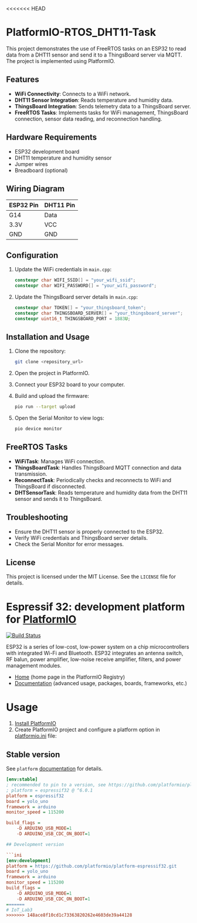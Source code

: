 <<<<<<< HEAD
# PlatformIO-RTOS_DHT11-Task

This project demonstrates the use of FreeRTOS tasks on an ESP32 to read data from a DHT11 sensor and send it to a ThingsBoard server via MQTT. The project is implemented using PlatformIO.

## Features

- **WiFi Connectivity**: Connects to a WiFi network.
- **DHT11 Sensor Integration**: Reads temperature and humidity data.
- **ThingsBoard Integration**: Sends telemetry data to a ThingsBoard server.
- **FreeRTOS Tasks**: Implements tasks for WiFi management, ThingsBoard connection, sensor data reading, and reconnection handling.

## Hardware Requirements

- ESP32 development board
- DHT11 temperature and humidity sensor
- Jumper wires
- Breadboard (optional)

## Wiring Diagram

| ESP32 Pin | DHT11 Pin |
|-----------|-----------|
| G14       | Data      |
| 3.3V      | VCC       |
| GND       | GND       |

## Configuration

1. Update the WiFi credentials in `main.cpp`:
   ```cpp
   constexpr char WIFI_SSID[] = "your_wifi_ssid";
   constexpr char WIFI_PASSWORD[] = "your_wifi_password";
   ```

2. Update the ThingsBoard server details in `main.cpp`:
   ```cpp
   constexpr char TOKEN[] = "your_thingsboard_token";
   constexpr char THINGSBOARD_SERVER[] = "your_thingsboard_server";
   constexpr uint16_t THINGSBOARD_PORT = 1883U;
   ```

## Installation and Usage

1. Clone the repository:
   ```bash
   git clone <repository_url>
   ```

2. Open the project in PlatformIO.

3. Connect your ESP32 board to your computer.

4. Build and upload the firmware:
   ```bash
   pio run --target upload
   ```

5. Open the Serial Monitor to view logs:
   ```bash
   pio device monitor
   ```

## FreeRTOS Tasks

- **WiFiTask**: Manages WiFi connection.
- **ThingsBoardTask**: Handles ThingsBoard MQTT connection and data transmission.
- **ReconnectTask**: Periodically checks and reconnects to WiFi and ThingsBoard if disconnected.
- **DHTSensorTask**: Reads temperature and humidity data from the DHT11 sensor and sends it to ThingsBoard.

## Troubleshooting

- Ensure the DHT11 sensor is properly connected to the ESP32.
- Verify WiFi credentials and ThingsBoard server details.
- Check the Serial Monitor for error messages.

## License

This project is licensed under the MIT License. See the `LICENSE` file for details.

# Espressif 32: development platform for [PlatformIO](https://platformio.org)

[![Build Status](https://github.com/platformio/platform-espressif32/workflows/Examples/badge.svg)](https://github.com/platformio/platform-espressif32/actions)

ESP32 is a series of low-cost, low-power system on a chip microcontrollers with integrated Wi-Fi and Bluetooth. ESP32 integrates an antenna switch, RF balun, power amplifier, low-noise receive amplifier, filters, and power management modules.

* [Home](https://registry.platformio.org/platforms/platformio/espressif32) (home page in the PlatformIO Registry)
* [Documentation](https://docs.platformio.org/page/platforms/espressif32.html) (advanced usage, packages, boards, frameworks, etc.)

# Usage

1. [Install PlatformIO](https://platformio.org)
2. Create PlatformIO project and configure a platform option in [platformio.ini](https://docs.platformio.org/page/projectconf.html) file:

## Stable version

See `platform` [documentation](https://docs.platformio.org/en/latest/projectconf/sections/env/options/platform/platform.html#projectconf-env-platform) for details.

```ini
[env:stable]
; recommended to pin to a version, see https://github.com/platformio/platform-espressif32/releases
; platform = espressif32 @ ^6.0.1
platform = espressif32
board = yolo_uno
framework = arduino
monitor_speed = 115200

build_flags =
    -D ARDUINO_USB_MODE=1
    -D ARDUINO_USB_CDC_ON_BOOT=1

## Development version

```ini
[env:development]
platform = https://github.com/platformio/platform-espressif32.git
board = yolo_uno
framework = arduino
monitor_speed = 115200
build_flags =
    -D ARDUINO_USB_MODE=1
    -D ARDUINO_USB_CDC_ON_BOOT=1
=======
# IoT_Lab3
>>>>>>> 148ace8f10cd1c73363820262e4603de39a44128
